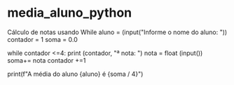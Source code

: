 # media_aluno_python
Cálculo de notas usando While
aluno =  (input("Informe o nome do aluno: "))
contador = 1
soma = 0.0

while contador  <=4:
    print (contador, "ª nota: ")
    nota = float (input())
    soma+= nota
    contador +=1

print(f"A média do aluno {aluno} é {soma / 4}")

